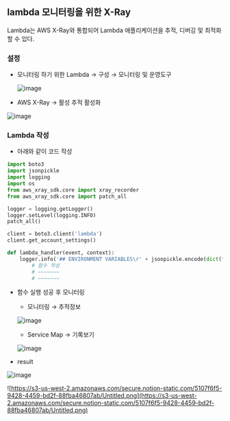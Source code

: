 ## lambda 모니터링을 위한 X-Ray 

Lambda는 AWS X-Ray와 통합되어 Lambda 애플리케이션을 추적, 디버깅 및 최적화할 수 있다.

### 설정

- 모니터링 하기 위한 Lambda → 구성 → 모니터링 및 운영도구

    ![image](https://user-images.githubusercontent.com/55729930/122875768-a6e83b00-d36f-11eb-86fe-58bc9b3c40f1.png)

- AWS X-Ray → 활성 추적 활성화

![image](https://user-images.githubusercontent.com/55729930/122875788-aea7df80-d36f-11eb-986f-8629aaf3a1ba.png)

### Lambda 작성

- 아래와 같이 코드 작성

```python
import boto3 
import jsonpickle
import logging
import os
from aws_xray_sdk.core import xray_recorder
from aws_xray_sdk.core import patch_all

logger = logging.getLogger()
logger.setLevel(logging.INFO)
patch_all()

client = boto3.client('lambda')
client.get_account_settings()

def lambda_handler(event, context):
    logger.info('## ENVIRONMENT VARIABLES\r' + jsonpickle.encode(dict(**os.environ)))
		# 함수 작성 
		# ~~~~~~~
		# ~~~~~~~
```

- 함수 실행 성공 후 모니터링
    - 모니터링 → 추적정보

    ![image](https://user-images.githubusercontent.com/55729930/122875910-d5feac80-d36f-11eb-81e5-32ca8747330b.png)


    - Service Map → 기록보기

    ![image](https://user-images.githubusercontent.com/55729930/122875818-b9fb0b00-d36f-11eb-8692-69910fdc3bc4.png)

- result

![image](https://user-images.githubusercontent.com/55729930/122875865-cbdcae00-d36f-11eb-8ba7-e6e4da6be4c1.png)

![https://s3-us-west-2.amazonaws.com/secure.notion-static.com/5107f6f5-9428-4459-bd2f-88fba46807ab/Untitled.png](https://s3-us-west-2.amazonaws.com/secure.notion-static.com/5107f6f5-9428-4459-bd2f-88fba46807ab/Untitled.png)
